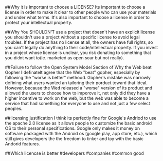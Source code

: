 
##Why it is important to choose a LICENSE?
 Its important to choose a license in order to make it clear to other people who can use your materials and under what terms.
It's also important to choose a license in order to protect your intellectual property.

##Why You SHOULDN'T use a project that doesn't have an explicit license
you shouldn't use a project without a specific license to avoid legal troubles. If the project has no license at all, the owners have full rights, so you can't legally do anything to their code/intellectual property. If you invest in a project whose license is unclear, you risk donating to something that you didnt want to(ie. marketed as open sour but not really).

##Failure to follow the Open System Model Section of Why the Web beat Gopher
I definatelt agree that the Web "beat" gopher, especially by following the "worse is better" methood. Gopher's mistake was narrowly defining what users wanted an tailoring their porduct toward that Ideal. However, because the Wed released a "worse" version of its product and allowed the users to choose how to imporove it, not only did they have a higher incentive to work on the web, but the web was able to become a service that had something for everyone to use and not just a few select peoples.

##licensing justification
I think its perfectly fine for Google's Andriod to use the apache 2.0 license as it allows people to customize the basic android OS to their personal specifications. Google only makes it money on software packaged with the Android os (google play, app store, etc.), which still gives developers the the freedom to tinker and toy with the basic Andorid features. 

##Which licencse is better
#developers
#companies
#common good

